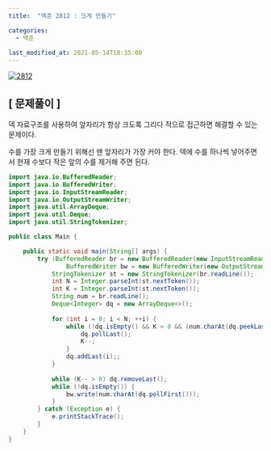```yaml
---
title:  "백준 2812 : 크게 만들기"

categories:
  - 백준
  
last_modified_at: 2021-05-14T18:35:00
---
```


[![2812](https://user-images.githubusercontent.com/53072057/118256780-d5f5cc00-b4e8-11eb-98d7-139fbd2d1d20.JPG)](https://www.acmicpc.net/problem/2812)  

<h2>[ 문제풀이 ]</h2>  
덱 자료구조를 사용하여 앞자리가 항상 크도록 그리다 적으로 접근하면 해결할 수 있는 문제이다.  

수를 가장 크게 만들기 위해선 맨 앞자리가 가장 커야 한다. 덱에 수를 하나씩 넣어주면서 현재 수보다 작은 앞의 수를 제거해 주면 된다.  

```java
import java.io.BufferedReader;
import java.io.BufferedWriter;
import java.io.InputStreamReader;
import java.io.OutputStreamWriter;
import java.util.ArrayDeque;
import java.util.Deque;
import java.util.StringTokenizer;

public class Main {

	public static void main(String[] args) {
		try (BufferedReader br = new BufferedReader(new InputStreamReader(System.in));
				BufferedWriter bw = new BufferedWriter(new OutputStreamWriter(System.out))){
			StringTokenizer st = new StringTokenizer(br.readLine());
			int N = Integer.parseInt(st.nextToken());
			int K = Integer.parseInt(st.nextToken());
			String num = br.readLine();
			Deque<Integer> dq = new ArrayDeque<>();
			
			for (int i = 0; i < N; ++i) {
				while (!dq.isEmpty() && K > 0 && (num.charAt(dq.peekLast()) < num.charAt(i))) {
					dq.pollLast();
					K--;
				}
				dq.addLast(i);;
			}
			
			while (K-- > 0) dq.removeLast();
			while (!dq.isEmpty()) {
				bw.write(num.charAt(dq.pollFirst()));
			}
		} catch (Exception e) {
			e.printStackTrace();
		}
	}
}
```
